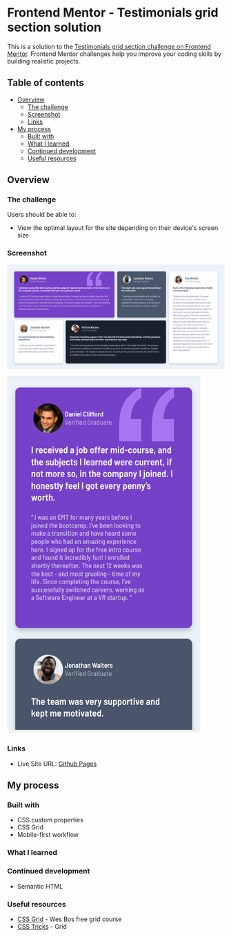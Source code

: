 # Frontend Mentor - Testimonials grid section solution

This is a solution to the [Testimonials grid section challenge on Frontend Mentor](https://www.frontendmentor.io/challenges/testimonials-grid-section-Nnw6J7Un7). Frontend Mentor challenges help you improve your coding skills by building realistic projects. 

## Table of contents

- [Overview](#overview)
  - [The challenge](#the-challenge)
  - [Screenshot](#screenshot)
  - [Links](#links)
- [My process](#my-process)
  - [Built with](#built-with)
  - [What I learned](#what-i-learned)
  - [Continued development](#continued-development)
  - [Useful resources](#useful-resources)

## Overview

### The challenge

Users should be able to:

- View the optimal layout for the site depending on their device's screen size

### Screenshot

![](./testimonial-screenshot-desktop.png)

![](./testimonial-screenshot-mobile.png)

### Links

- Live Site URL: [Github Pages](https://jdegand.github.io/testimonials-grid-section/)

## My process

### Built with

- CSS custom properties
- CSS Grid
- Mobile-first workflow

### What I learned

### Continued development

- Semantic HTML

### Useful resources

- [CSS Grid](https://cssgrid.io/) - Wes Bos free grid course
- [CSS Tricks](https://css-tricks.com/dont-overthink-it-grids/) - Grid
